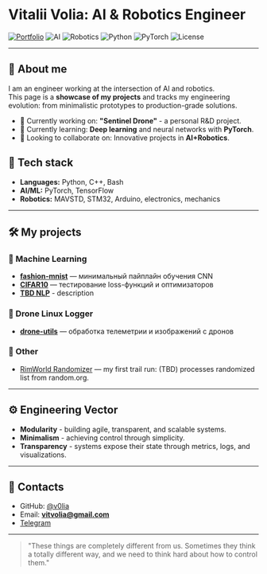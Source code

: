 # Vitalii Volia: **AI & Robotics Engineer**

[![Portfolio](https://img.shields.io/badge/portfolio-active-green)](#)
![AI](https://img.shields.io/badge/AI-ML%20%7C%20Deep%20Learning-blueviolet)
![Robotics](https://img.shields.io/badge/field-Robotics-orange)
![Python](https://img.shields.io/badge/python-3.13-blue)
![PyTorch](https://img.shields.io/badge/framework-PyTorch-EE4C2C?logo=pytorch&logoColor=white)
![License](https://img.shields.io/badge/license-MIT-lightgrey)

---

## 🚀 About me
I am an engineer working at the intersection of AI and robotics.  
This page is a **showcase of my projects** and tracks my engineering evolution: from minimalistic prototypes to production-grade solutions.
- 🔭 Currently working on: **"Sentinel Drone"** - a personal R&D project.
- 🌱 Currently learning: **Deep learning** and neural networks with **PyTorch**.
- 👯 Looking to collaborate on: Innovative projects in **AI+Robotics**.

## 🧩 Tech stack
- **Languages:** Python, C++, Bash
- **AI/ML:** PyTorch, TensorFlow
- **Robotics:** MAVSTD, STM32, Arduino, electronics, mechanics
  
---

## 🛠 My projects

### 🧠 Machine Learning
- [**fashion-mnist**](https://github.com/v0lia/fashion-mnist) — минимальный пайплайн обучения CNN  
- [**CIFAR10**](https://github.com/v0lia/torch-experiments) — тестирование loss-функций и оптимизаторов  
- [**TBD NLP**](link) - description
  
### 🚁 Drone Linux Logger
- [**drone-utils**](https://github.com/v0lia/drone-utils) — обработка телеметрии и изображений с дронов
  
### 🌱 Other
- [RimWorld Randomizer](https://github.com/v0lia/rimworld-randomizer) —  my first trail run: (TBD) processes randomized list from random.org.

---

## ⚙️ Engineering Vector
- **Modularity** - building agile, transparent, and scalable systems.
- **Minimalism** - achieving control through simplicity.
- **Transparency** - systems expose their state through metrics, logs, and visualizations.

---

## 📡 Contacts
- GitHub: [@v0lia](https://github.com/v0lia)
- Email: **vitvolia@gmail.com**
- [Telegram](https://t.me/VitVolia)

---

> "These things are completely different from us. Sometimes they think a totally different way, and we need to think hard about how to control them."
